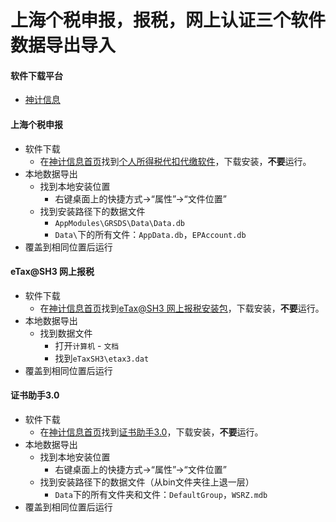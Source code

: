 # 上海个税申报，报税，网上认证三个软件数据导出导入

#### 软件下载平台
* [神计信息](http://62111929.net/)

#### 上海个税申报
* 软件下载
  * 在[神计信息首页](http://62111929.net/)找到[个人所得税代扣代缴软件](http://www.tax.sh.gov.cn/pub/bsfw/xzzx/rjxz/201512/t20151222_420786.html)，下载安装，**不要**运行。
* 本地数据导出
  *  找到本地安装位置
     * 右键桌面上的快捷方式->“属性”->“文件位置”
  * 找到安装路径下的数据文件
     * `AppModules\GRSDS\Data\Data.db`
     * `Data\`下的所有文件：`AppData.db`，`EPAccount.db`
* 覆盖到相同位置后运行

#### eTax@SH3 网上报税
* 软件下载
  *  在[神计信息首页](http://62111929.net/)找到[eTax@SH3 网上报税安装包](http://media.neegle.net/install/install.html)，下载安装，**不要**运行。
* 本地数据导出
  * 找到数据文件
     * 打开`计算机` - `文档` 
     * 找到`eTaxSH3\etax3.dat`
* 覆盖到相同位置后运行

#### 证书助手3.0
* 软件下载
  * 在[神计信息首页](http://62111929.net/)找到[证书助手3.0](https://pan.baidu.com/share/link?shareid=1500388549&uk=1630841209)，下载安装，**不要**运行。
* 本地数据导出
  *  找到本地安装位置
     * 右键桌面上的快捷方式->“属性”->“文件位置”
  * 找到安装路径下的数据文件（从bin文件夹往上退一层）
     * `Data`下的所有文件夹和文件：`DefaultGroup`，`WSRZ.mdb`
* 覆盖到相同位置后运行
